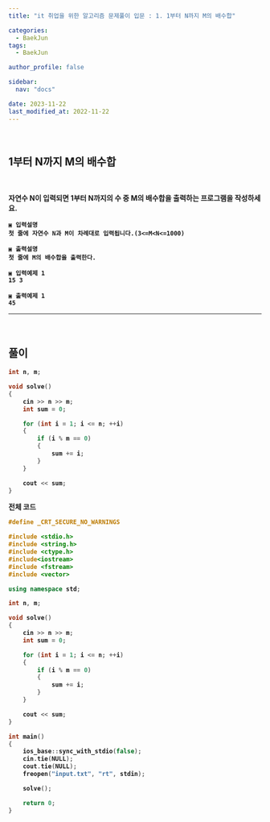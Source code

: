 ```yaml
---
title: "it 취업을 위한 알고리즘 문제풀이 입문 : 1. 1부터 N까지 M의 배수합"

categories:
  - BaekJun
tags:
  - BaekJun

author_profile: false

sidebar:
  nav: "docs"

date: 2023-11-22
last_modified_at: 2022-11-22
---
```


<br>

## 1부터 N까지 M의 배수합 

<br>

<B> 자연수 N이 입력되면 1부터 N까지의 수 중 M의 배수합을 출력하는 프로그램을 작성하세요.

```
▣ 입력설명
첫 줄에 자연수 N과 M이 차례대로 입력됩니다.(3<=M<N<=1000)

▣ 출력설명
첫 줄에 M의 배수합을 출력한다.

▣ 입력예제 1 
15 3

▣ 출력예제 1
45 
```

---

<br>

## 풀이


```cpp
int n, m;

void solve()
{
	cin >> n >> m;
	int sum = 0;

	for (int i = 1; i <= n; ++i)
	{
		if (i % m == 0)
		{
			sum += i;
		}
	}

	cout << sum;
}
```

<b>전체 코드
```cpp
#define _CRT_SECURE_NO_WARNINGS

#include <stdio.h>
#include <string.h>
#include <ctype.h>
#include<iostream>
#include <fstream>
#include <vector>

using namespace std;

int n, m;

void solve()
{
	cin >> n >> m;
	int sum = 0;

	for (int i = 1; i <= n; ++i)
	{
		if (i % m == 0)
		{
			sum += i;
		}
	}

	cout << sum;
}

int main() 
{
	ios_base::sync_with_stdio(false);
	cin.tie(NULL);
	cout.tie(NULL);
	freopen("input.txt", "rt", stdin);

	solve();

	return 0;
}
```